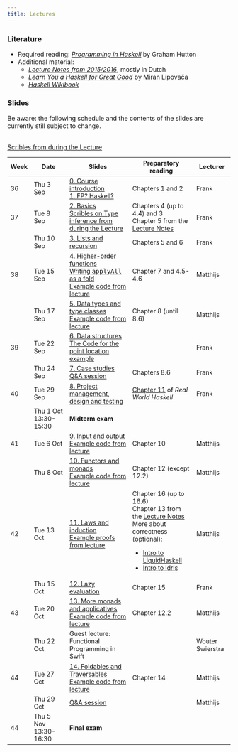 ```yaml
---
title: Lectures
---
```


### Literature

* Required reading: [*Programming in Haskell*](http://www.cs.nott.ac.uk/~pszgmh/pih.html) by Graham Hutton
* Additional material:
    - [*Lecture Notes from 2015/2016*](http://www.cs.uu.nl/people/jur/FP-elec.pdf), mostly in Dutch
    - [*Learn You a Haskell for Great Good*](http://learnyouahaskell.com/) by Miran Lipovača
    - [*Haskell Wikibook*](https://en.wikibooks.org/wiki/Haskell)

### Slides

Be aware: the following schedule and the contents of the slides are
currently still subject to change.

<table class="table table-striped table-hover" style="font-size: 14px;">
  <thead>
    <tr>
      <th>Week</th>
      <th>Date</th>
      <th>Slides</th>
      <th>Preparatory reading</th>
      <th>Lecturer</th>
    </tr>
  </thead>
  <tbody>
    <tr>
      <td>36</td>
      <td>Thu 3 Sep</td>
      <td><a href="slides/fp-00-course-intro_2020.pdf">0. Course introduction</a>
        <br><a href="slides/fp-01-intro.pdf">1. FP? Haskell?</a></td>
      <td>Chapters 1 and 2</td>
      <td>Frank</td>
    </tr>
    <tr>
      <td>37</td>
      <td>Tue 8 Sep</td>
      <td><a href="slides/fp-02-basics.pdf">2. Basics</a>
          <br/><a href="slides/scribles_lecture_02.pdf">Scribles on
  Type inference from during the Lecture</a>
      </td>
      <td>Chapters 4 (up to 4.4) and 3
        <br>Chapter 5 from the <a
                                 href="http://www.staff.science.uu.nl/~hage0101/FP-elec.pdf">Lecture
          Notes</a></td>
      <td>Frank</td>
    </tr>
    <tr>
      <td></td>
      <td>Thu 10 Sep</td>
      <td><a href="slides/fp-03-lists.pdf">3. Lists and recursion</a></td>
          <br/><a href="slides/scribles_lecture_03.pdf">Scribles from
  during the Lecture</a>
      <td>Chapters 5 and 6</td>
      <td>Frank</td>
    </tr>
    <tr>
      <td>38</td>
      <td>Tue 15 Sep</td>
      <td><a href="slides/fp-04-h-o-functions.pdf">4. Higher-order functions</a>
        <br><a href="applyAllFold.html">Writing <tt>applyAll</tt> as a fold</a>
        <br><a href="slides/Lecture4.hs">Example code from lecture</a></td>
      <td>Chapter 7 and 4.5-4.6</td>
      <td>Matthijs</td>
    </tr>
    <tr>
      <td></td>
      <td>Thu 17 Sep</td>
      <td><a href="slides/fp-05-data-classes.pdf">5. Data types and type classes</a>
        <br><a href="slides/Lecture5.hs">Example code from lecture</a></td>
      <td>Chapter 8 (until 8.6)</td>
      <td>Matthijs</td>
    </tr>
    <tr>
      <td>39</td>
      <td>Tue 22 Sep</td>
      <td><a href="slides/fp-06-data-structures-new.pdf">6. Data
        structures</a><br/>
        <a href="slides/sweep.hs">The Code for the point location example</a>
      </td>
      <td></td>
      <td>Frank</td>
    </tr>
    <tr>
      <td></td>
      <td>Thu 24 Sep</td>
      <td><a href="slides/fp-07-case-studies.pdf">7. Case studies</a>
        <br><a href="slides/fp-qa-2019.pdf">Q&A session</a></td>
      <td>Chapters 8.6</td>
      <td>Frank</td>
    </tr>
    <tr>
      <td>40</td>
      <td>Tue 29 Sep</td>
      <td><a href="slides/fp-08-project-design-test.pdf">8. Project management, design and testing</a></td>
      <td><a href="http://book.realworldhaskell.org/read/testing-and-quality-assurance.html">Chapter 11</a> of <i>Real World Haskell</i></td>
      <td>Frank</td>
    </tr>
    <tr class="warning">
      <td></td>
      <td>Thu 1 Oct 13:30-15:30</td>
      <td><b>Midterm exam</b></td>
      <td></td>
      <td></td>
    </tr>
    <tr>
      <td>41</td>
      <td>Tue 6 Oct<br /></td>
      <td><a href="slides/fp-09-io.pdf">9. Input and output</a>
        <br><a href="slides/Lecture9.hs">Example code from lecture</a></td>
      <td>Chapter 10</td>
      <td>Matthijs</td>
    </tr>
    <tr>
      <td></td>
      <td>Thu 8 Oct</td>
      <td><a href="slides/fp-10-monads-one.pdf">10. Functors and monads</a>
        <br><a href="slides/Lecture10.hs">Example code from lecture</a></td>
      <td>Chapter 12 (except 12.2)</td>
      <td>Matthijs</td>
    </tr>
    <tr>
      <td>42</td>
      <td>Tue 13 Oct</td>
      <td><a href="slides/fp-11-laws.pdf">11. Laws and induction</a>
        <br><a href="slides/Lecture11.hs">Example proofs from lecture</a></td>
      <td>Chapter 16 (up to 16.6)
        <br>Chapter 13 from the <a href="http://www.staff.science.uu.nl/~hage0101/FP-elec.pdf">Lecture Notes</a>
        <br>More about correctness (optional):
        <ul>
          <li><a href="https://www.youtube.com/watch?v=vQrutfPAERQ">Intro to LiquidHaskell</a></li>
          <li><a href="https://www.youtube.com/watch?v=X36ye-1x_HQ">Intro to Idris</a></li>
        </ul></td>
      <td>Matthijs</td>
    </tr>
    <tr>
      <td></td>
      <td>Thu 15 Oct</td>
      <td><a href="slides/fp-12-lazy-eval.pdf">12. Lazy evaluation</a></td>
      <td>Chapter 15</td>
      <td>Frank</td>
    </tr>
    <tr>
      <td>43</td>
      <td>Tue 20 Oct</td>
      <td><a href="slides/fp-13-monads-two.pdf">13. More monads and applicatives</a>
        <br><a href="slides/Lecture13.hs">Example code from lecture</a></td>
      <td>Chapter 12.2</td>
      <td>Matthijs</td>
    </tr>
    <tr>
      <td></td>
      <td>Thu 22 Oct</td>
      <td>Guest lecture: Functional Programming in Swift</td>
      <td></td>
      <td>Wouter Swierstra</td>
    </tr>
    <tr>
      <td>44</td>
      <td>Tue 27 Oct</td>
      <td><a href="slides/fp-14-monads-three.pdf">14. Foldables and Traversables</a>
        <br><a href="slides/Lecture14.hs">Example code from lecture</a></td>
      <td>Chapter 14</td>
      <td>Matthijs</td>
    </tr><tr>
      <td></td>
      <td>Thu 29 Oct<br /></td>
      <td><a href="slides/fp-farewell-2018.pdf">Q&A session</a>
      </td>
      <td></td>
      <td>Matthijs</td>
    </tr><tr class="warning">
      <td>44</td>
      <td>Thu 5 Nov 13:30-16:30</td>
      <td><b>Final exam</b></td>
      <td></td>
      <td></td>
    </tr>
  </tbody>
</table>
